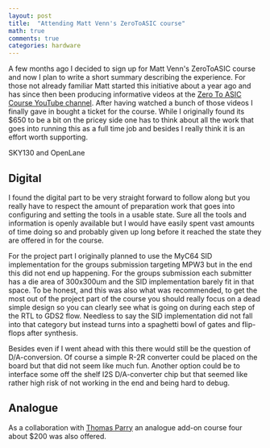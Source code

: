 ```yaml
---
layout: post
title:  "Attending Matt Venn's ZeroToASIC course"
math: true
comments: true
categories: hardware
---
```


A few months ago I decided to sign up for Matt Venn's ZeroToASIC course and now
I plan to write a short summary describing the experience. For those not
already familiar Matt started this initiative about a year ago and has since
then been producing informative videos at the [Zero To ASIC Course YouTube
channel](https://www.youtube.com/zerotoasic). After having watched a bunch of
those videos I finally gave in bought a ticket for the course. While I
originally found its $650 to be a bit on the pricey side one has to think about
all the work that goes into running this as a full time job and besides I
really think it is an effort worth supporting.

SKY130 and OpenLane

## Digital

I found the digital part to be very straight forward to follow along but you
really have to respect the amount of preparation work that goes into
configuring and setting the tools in a usable state. Sure all the tools and
information is openly available but I would have easily spent vast amounts of
time doing so and probably given up long before it reached the state they are
offered in for the course.

For the project part I originally planned to use the MyC64 SID implementation
for the groups submission targeting MPW3 but in the end this did not end up
happening. For the groups submission each submitter has a die area of 300x300um
and the SID implementation barely fit in that space. To be honest, and this was
also what was recommended, to get the most out of the project part of the
course you should really focus on a dead simple design so you can clearly see
what is going on during each step of the RTL to GDS2 flow. Needless to say the
SID implementation did not fall into that category but instead turns into a
spaghetti bowl of gates and flip-flops after synthesis.

Besides even if I went ahead with this there would still be the question of
D/A-conversion. Of course a simple R-2R converter could be placed on the board
but that did not seem like much fun. Another option could be to interface some
off the shelf I2S D/A-converter chip but that seemed like rather high risk of
not working in the end and being hard to debug.

## Analogue

As a collaboration with [Thomas
Parry](https://www.zerotoasiccourse.com/post/livestream-with-thomas-parry/) an
analogue add-on course four about $200 was also offered.
